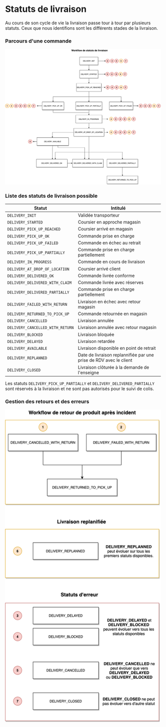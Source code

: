 # Statuts de livraison

Au cours de son cycle de vie la livraison passe tour à tour par plusieurs statuts. Ceux que nous identifions sont les différents stades de la livraison. 

### Parcours d'une commande

![get-started-icon](../../assets/images/Workflow_status_livraison.png)

### Liste des statuts de livraison possible

Statut | Intitulé
---------|----------
 `DELIVERY_INIT`|Validée transporteur
 `DELIVERY_STARTED`|Coursier en approche magasin
 `DELIVERY_PICK_UP_REACHED`|Coursier arrivé en magasin
 `DELIVERY_PICK_UP_OK`|Commande prise en charge
 `DELIVERY_PICK_UP_FAILED`|Commande en échec au retrait
 `DELIVERY_PICK_UP_PARTIALLY`|Commande prise en charge partiellement
 `DELIVERY_IN_PROGRESS`|Commande en cours de livraison
 `DELIVERY_AT_DROP_OF_LOCATION`|Coursier arrivé client
 `DELIVERY_DELIVERED_OK`|Commande livrée conforme
 `DELIVERY_DELIVERED_WITH_CLAIM`|Commande livrée avec réserves
 `DELIVERY_DELIVERED_PARTIALLY`|Commande prise en charge partiellement
 `DELIVERY_FAILED_WITH_RETURN`|Livraison en échec avec retour magasin
 `DELIVERY_RETURNED_TO_PICK_UP`|Commande retournée en magasin
 `DELIVERY_CANCELLED`|Livraison annulée
 `DELIVERY_CANCELLED_WITH_RETURN`|Livraison annulée avec retour magasin
 `DELIVERY_BLOCKED`|Livraison bloquée
 `DELIVERY_DELAYED`|Livraison retardée 
 `DELIVERY_AVAILABLE`|Livraison disponible en point de retrait
 `DELIVERY_REPLANNED`|Date de livraison replannifiée par une prise de RDV avec le client
 `DELIVERY_CLOSED`|Livraison clôturée à la demande de l'enseigne 

Les statuts `DELIVERY_PICK_UP_PARTIALLY` et `DELIVERY_DELIVERED_PARTIALLY` sont réservés à la livraison et ne sont pas autorisés pour le suivi de colis.

### Gestion des retours et des erreurs

![get-started-icon](../../assets/images/Workflow_retours_livraison.png)
